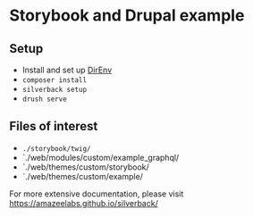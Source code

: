 # Storybook and Drupal example

## Setup 

* Install and set up [DirEnv](https://direnv.net/index.html#setup)
* `composer install`
* `silverback setup`
* `drush serve`

## Files of interest

* `./storybook/twig/`
* `./web/modules/custom/example_graphql/
* `./web/themes/custom/storybook/
* `./web/themes/custom/example/

For more extensive documentation, please visit https://amazeelabs.github.io/silverback/
